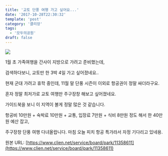 ```yaml
---
title: '교토 단풍 여행 가고 싶어요...'
date: '2017-10-28T22:30:32'
template: 'post'
category: '클리앙'
tags: 
  - '모두의공원'
draft: false
---
```


![](https://cdn.clien.net/web/api/file/F01/6283004/28f47d976f50de.jpg?w=780&h=30000&gif=true)  

  

1월 초 가족여행을 간사이 지방으로 가려고 준비했는데, 

  

검색하다보니, 교토만 한 3박 4일 가고 싶어졌네요..

  

현재 군대 가려고 휴학 중인데, 11월 말 단풍 시즌이 이외로 항공권이 정말 싸더라구요. 

  

혼자 정말 최저가로 교토 여행만 주구장창 해보고 싶어졌네요.

  

가이드북을 보니 이 지역이 볼게 정말 많은 것 같습니다. 

  

항공비 10만원 + 숙박료 10만원 + 교통, 입장료 7만원 + 식비 8만원 정도 해서 한 40만원 예산 잡고,

  

주구장창 단풍 여행 다녀올랍니다. 마침 오늘 피치 항공 특가라서 자정 기다리고 있네용.

원본 URL: [https://www.clien.net/service/board/park/11358611](https://www.clien.net/service/board/park/11358611)